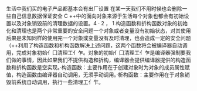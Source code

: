 生活中我们买的电子产品都基本会有出厂设置 在某一天我们不用时候也会删除一些自己信息数据保证安全
C ++中的面向对象来源于生活每个对象也都会有初始设置以及对象销毁前的清理数据的设置。4 · 2 ， 1 构造函数和折构函数对象的初始化和清理也是两个非常重要的安全问题一个对象或者变量没有初始状态，对其使用后果是未知同样的使用完一个对象或变量没有及时清理，也会造成一定的安全问题（++利用了构造函数和析构函数解决上述问题，这两个函数将会被编译器自动调用，完成对象初始亻囗清理工亻乍。对象的初始亻囗清理工亻乍是编译器强制要我们做的事情，因此如果我们不提供构造和折构，编译器会提供编译器提供的构造函数和折构函数是空实现。·构造函数：主要作用在于创建对象时为对象的成员属性赋值，构造函数由编译器自动调用，无须手动调用。·析构函数：主要作用在于对象销毁前系统自动调用，执行一些清理工亻乍。